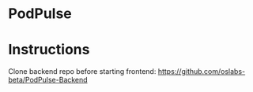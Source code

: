 # PodPulse
# Instructions
Clone backend repo before starting frontend: https://github.com/oslabs-beta/PodPulse-Backend
